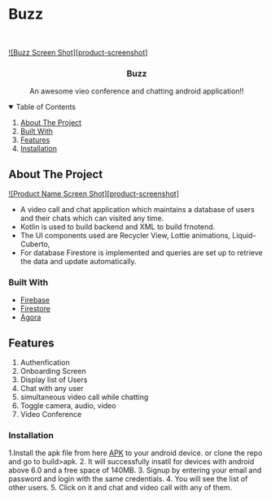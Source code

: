 # Buzz







<!-- PROJECT LOGO -->
<br />
<p align="center">
  
   [![Buzz Screen Shot][product-screenshot]](https://github.com/Pranjal9999999/Buzz/blob/master/app/src/main/res/drawable/video_app_icon.png)

  <h3 align="center">Buzz</h3>

  <p align="center">
    An awesome vieo conference and chatting android application!!
    
  </p>
</p>



<!-- TABLE OF CONTENTS -->
<details open="open">
  <summary>Table of Contents</summary>
  <ol>
    <li><a href="#about-the-project">About The Project</a></li>
      <li><a href="#built-with">Built With</a></li>
       <li><a href="#features">Features</a></li>
         <li><a href="#installation">Installation</a></li>
      </ol>
</details>



<!-- ABOUT THE PROJECT -->
## About The Project

[![Product Name Screen Shot][product-screenshot]](https://example.com)


* A video call and chat application which maintains a database of users and their chats which can visited any time.
* Kotlin is used to build backend and XML to build frnotend.
* The UI components used are Recycler View, Lottie animations, Liquid-Cuberto, 
* For database Firestore is implemented and queries are set up to retrieve the data and update automatically.




### Built With


* [Firebase](https://firebase.google.com/)
* [Firestore](https://firebase.google.com/products/firestore)
* [Agora](https://agoraio-community.github.io/AgoraWebSDK-NG/docs/en/basic_call)



<!-- GETTING STARTED -->
## Features
<ol>
  <li>Authenfication</li>
  <li>Onboarding Screen</li>
  <li>Display list of Users</li>
  <li>Chat with any user</li>
  <li>simultaneous video call while chatting</li>
  <li>Toggle camera, audio, video</li>
  <li>Video Conference</li>
  </ol>
  






### Installation

1.Install the apk file from here <a href="https://github.com/Pranjal9999999/Buzz/releases/download/v1.0-alpha/final-apk.apk"> APK</a> to your android device.</a> or clone the repo and go to build>apk. 
2. It will successfully insatll for devices with android above 6.0 and a free space of 140MB.
3. Signup by entering your email and password and login with the same credentials.
4. You will see the list of other users.
5. Click on it and chat and video call with any of them.













